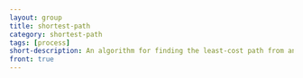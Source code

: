 ```yaml
---
layout: group
title: shortest-path
category: shortest-path
tags: [process]
short-description: An algorithm for finding the least-cost path from an origin to a destination.  In dynamic models, a time-dependent shortest path algorithm is used, which accounts for variation in costs and available links minute-to-minute or second-to-second rather than assuming a static cost and availability over a lengthier time period.
front: true
---
```

